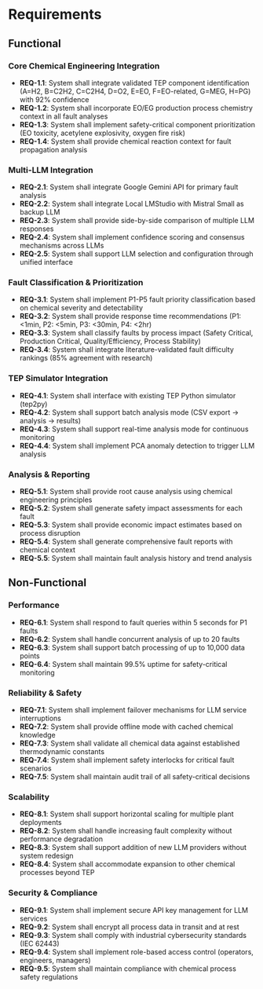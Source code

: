 # Requirements

## Functional

### Core Chemical Engineering Integration
- **REQ-1.1**: System shall integrate validated TEP component identification (A=H2, B=C2H2, C=C2H4, D=O2, E=EO, F=EO-related, G=MEG, H=PG) with 92% confidence
- **REQ-1.2**: System shall incorporate EO/EG production process chemistry context in all fault analyses
- **REQ-1.3**: System shall implement safety-critical component prioritization (EO toxicity, acetylene explosivity, oxygen fire risk)
- **REQ-1.4**: System shall provide chemical reaction context for fault propagation analysis

### Multi-LLM Integration
- **REQ-2.1**: System shall integrate Google Gemini API for primary fault analysis
- **REQ-2.2**: System shall integrate Local LMStudio with Mistral Small as backup LLM
- **REQ-2.3**: System shall provide side-by-side comparison of multiple LLM responses
- **REQ-2.4**: System shall implement confidence scoring and consensus mechanisms across LLMs
- **REQ-2.5**: System shall support LLM selection and configuration through unified interface

### Fault Classification & Prioritization
- **REQ-3.1**: System shall implement P1-P5 fault priority classification based on chemical severity and detectability
- **REQ-3.2**: System shall provide response time recommendations (P1: <1min, P2: <5min, P3: <30min, P4: <2hr)
- **REQ-3.3**: System shall classify faults by process impact (Safety Critical, Production Critical, Quality/Efficiency, Process Stability)
- **REQ-3.4**: System shall integrate literature-validated fault difficulty rankings (85% agreement with research)

### TEP Simulator Integration
- **REQ-4.1**: System shall interface with existing TEP Python simulator (tep2py)
- **REQ-4.2**: System shall support batch analysis mode (CSV export → analysis → results)
- **REQ-4.3**: System shall support real-time analysis mode for continuous monitoring
- **REQ-4.4**: System shall implement PCA anomaly detection to trigger LLM analysis

### Analysis & Reporting
- **REQ-5.1**: System shall provide root cause analysis using chemical engineering principles
- **REQ-5.2**: System shall generate safety impact assessments for each fault
- **REQ-5.3**: System shall provide economic impact estimates based on process disruption
- **REQ-5.4**: System shall generate comprehensive fault reports with chemical context
- **REQ-5.5**: System shall maintain fault analysis history and trend analysis

## Non-Functional

### Performance
- **REQ-6.1**: System shall respond to fault queries within 5 seconds for P1 faults
- **REQ-6.2**: System shall handle concurrent analysis of up to 20 faults
- **REQ-6.3**: System shall support batch processing of up to 10,000 data points
- **REQ-6.4**: System shall maintain 99.5% uptime for safety-critical monitoring

### Reliability & Safety
- **REQ-7.1**: System shall implement failover mechanisms for LLM service interruptions
- **REQ-7.2**: System shall provide offline mode with cached chemical knowledge
- **REQ-7.3**: System shall validate all chemical data against established thermodynamic constants
- **REQ-7.4**: System shall implement safety interlocks for critical fault scenarios
- **REQ-7.5**: System shall maintain audit trail of all safety-critical decisions

### Scalability
- **REQ-8.1**: System shall support horizontal scaling for multiple plant deployments
- **REQ-8.2**: System shall handle increasing fault complexity without performance degradation
- **REQ-8.3**: System shall support addition of new LLM providers without system redesign
- **REQ-8.4**: System shall accommodate expansion to other chemical processes beyond TEP

### Security & Compliance
- **REQ-9.1**: System shall implement secure API key management for LLM services
- **REQ-9.2**: System shall encrypt all process data in transit and at rest
- **REQ-9.3**: System shall comply with industrial cybersecurity standards (IEC 62443)
- **REQ-9.4**: System shall implement role-based access control (operators, engineers, managers)
- **REQ-9.5**: System shall maintain compliance with chemical process safety regulations
